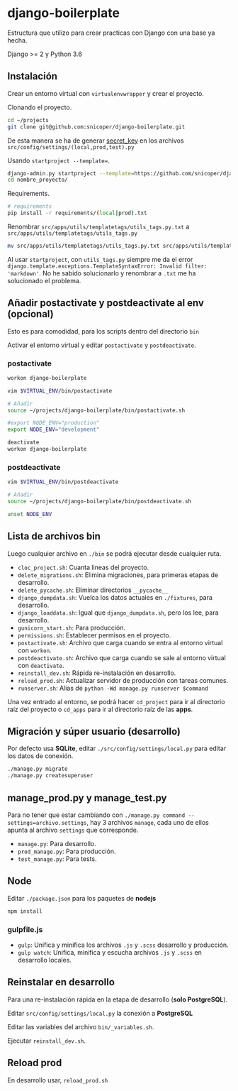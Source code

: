 # django-boilerplate

Estructura que utilizo para crear practicas con Django con una base ya hecha.

Django >= 2 y Python 3.6

## Instalación

Crear un entorno virtual con `virtualenvwrapper` y crear el proyecto.

Clonando el proyecto.

```bash
cd ~/projects
git clone git@github.com:snicoper/django-boilerplate.git
```

De esta manera se ha de generar [secret_key](http://www.miniwebtool.com/django-secret-key-generator/)
en los archivos `src/config/settings/(local,prod,test).py`

Usando `startproject --template=`.

```bash
django-admin.py startproject --template=https://github.com/snicoper/django-boilerplate/archive/master.zip nombre_proyecto
cd nombre_proyecto/
```

Requirements.

```bash
# requirements
pip install -r requirements/(local|prod).txt
```

Renombrar `src/apps/utils/templatetags/utils_tags.py.txt` a `src/apps/utils/templatetags/utils_tags.py`

```bash
mv src/apps/utils/templatetags/utils_tags.py.txt src/apps/utils/templatetags/utils_tags.py
```

Al usar `startproject`, con `utils_tags.py` siempre me da el error `django.template.exceptions.TemplateSyntaxError: Invalid filter: 'markdown'`.
No he sabido solucionarlo y renombrar a `.txt` me ha solucionado el problema.

## Añadir postactivate y postdeactivate al env (opcional)

Esto es para comodidad, para los scripts dentro del directorio `bin`

Activar el entorno virtual y editar `postactivate` y `postdeactivate`.

### postactivate

```bash
workon django-boilerplate

vim $VIRTUAL_ENV/bin/postactivate

# Añadir
source ~/projects/django-boilerplate/bin/postactivate.sh

#export NODE_ENV="production"
export NODE_ENV="development"

deactivate
workon django-boilerplate
```

### postdeactivate

```bash
vim $VIRTUAL_ENV/bin/postdeactivate

# Añadir
source ~/projects/django-boilerplate/bin/postdeactivate.sh

unset NODE_ENV
```

## Lista de archivos bin

Luego cualquier archivo en `./bin` se podrá ejecutar desde cualquier ruta.

* `cloc_project.sh`: Cuanta lineas del proyecto.
* `delete_migrations.sh`: Elimina migraciones, para primeras etapas de desarrollo.
* `delete_pycache.sh`: Eliminar directorios `__pycache__`
* `django_dumpdata.sh`: Vuelca los datos actuales en `./fixtures`, para desarrollo.
* `django_loaddata.sh`: Igual que `django_dumpdata.sh`, pero los lee, para desarrollo.
* `gunicorn_start.sh`: Para producción.
* `permissions.sh`: Establecer permisos en el proyecto.
* `postactivate.sh`: Archivo que carga cuando se entra al entorno virtual con `workon`.
* `postdeactivate.sh`: Archivo que carga cuando se sale al entorno virtual con `deactivate`.
* `reinstall_dev.sh`: Rápida re-instalación en desarrollo.
* `reload_prod.sh`: Actualizar servidor de producción con tareas comunes.
* `runserver.sh`: Alias de `python -Wd manage.py runserver $command`

Una vez entrado al entorno, se podrá hacer `cd_project` para ir al directorio raíz del
proyecto o `cd_apps` para ir al directorio raíz de las **apps**.

## Migración y súper usuario (desarrollo)

Por defecto usa **SQLite**, editar `./src/config/settings/local.py` para editar los datos de conexión.

```bash
./manage.py migrate
./manage.py createsuperuser
```

## manage_prod.py y manage_test.py

Para no tener que estar cambiando con `./manage.py command --settings=archivo.settings`, hay 3
archivos `manage`, cada uno de ellos apunta al archivo `settings` que corresponde.

* `manage.py`: Para desarrollo.
* `prod_manage.py`: Para producción.
* `test_manage.py`: Para tests.

## Node

Editar `./package.json` para los paquetes de **nodejs**

```bash
npm install
```

### gulpfile.js

* `gulp`: Unifica y minifica los archivos `.js` y `.scss` desarrollo y producción.
* `gulp watch`: Unifica, minifica y escucha archivos `.js` y `.scss` en desarrollo locales.

## Reinstalar en desarrollo

Para una re-instalación rápida en la etapa de desarrollo (**solo PostgreSQL**).

Editar `src/config/settings/local.py` la conexión a **PostgreSQL**

Editar las variables del archivo `bin/_variables.sh`.

Ejecutar `reinstall_dev.sh`.

## Reload prod

En desarrollo usar, `reload_prod.sh`
